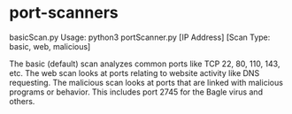 # port-scanners

basicScan.py Usage: python3 portScanner.py [IP Address] [Scan Type: basic, web, malicious]

The basic (default) scan analyzes common ports like TCP 22, 80, 110, 143, etc.
The web scan looks at ports relating to website activity like DNS requesting.
The malicious scan looks at ports that are linked with malicious programs or behavior. This includes port 2745 for the Bagle virus and others.
